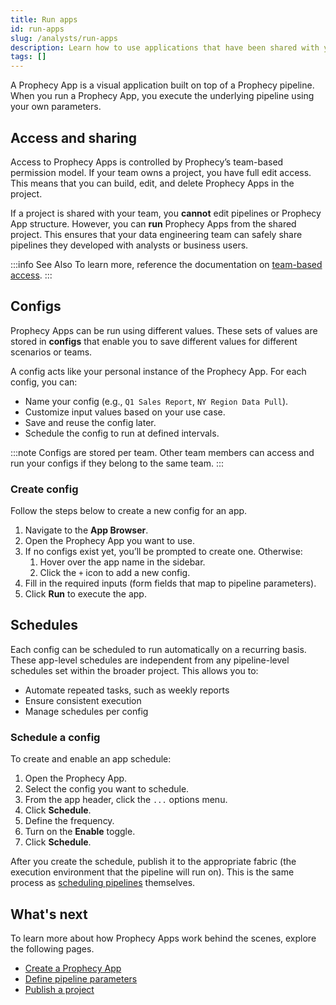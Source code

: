 ```yaml
---
title: Run apps
id: run-apps
slug: /analysts/run-apps
description: Learn how to use applications that have been shared with you
tags: []
---
```


A Prophecy App is a visual application built on top of a Prophecy pipeline. When you run a Prophecy App, you execute the underlying pipeline using your own parameters.

## Access and sharing

Access to Prophecy Apps is controlled by Prophecy’s team-based permission model. If your team owns a project, you have full edit access. This means that you can build, edit, and delete Prophecy Apps in the project.

If a project is shared with your team, you **cannot** edit pipelines or Prophecy App structure. However, you can **run** Prophecy Apps from the shared project. This ensures that your data engineering team can safely share pipelines they developed with analysts or business users.

:::info See Also
To learn more, reference the documentation on [team-based access](/administration/teams-users/team-based-access).
:::

## Configs

Prophecy Apps can be run using different values. These sets of values are stored in **configs** that enable you to save different values for different scenarios or teams.

A config acts like your personal instance of the Prophecy App. For each config, you can:

- Name your config (e.g., `Q1 Sales Report`, `NY Region Data Pull`).
- Customize input values based on your use case.
- Save and reuse the config later.
- Schedule the config to run at defined intervals.

:::note
Configs are stored per team. Other team members can access and run your configs if they belong to the same team.
:::

### Create config

Follow the steps below to create a new config for an app.

1. Navigate to the **App Browser**.
1. Open the Prophecy App you want to use.
1. If no configs exist yet, you’ll be prompted to create one. Otherwise:
   1. Hover over the app name in the sidebar.
   1. Click the `+` icon to add a new config.
1. Fill in the required inputs (form fields that map to pipeline parameters).
1. Click **Run** to execute the app.

## Schedules

Each config can be scheduled to run automatically on a recurring basis. These app-level schedules are independent from any pipeline-level schedules set within the broader project. This allows you to:

- Automate repeated tasks, such as weekly reports
- Ensure consistent execution
- Manage schedules per config

### Schedule a config

To create and enable an app schedule:

1. Open the Prophecy App.
1. Select the config you want to schedule.
1. From the app header, click the `...` options menu.
1. Click **Schedule**.
1. Define the frequency.
1. Turn on the **Enable** toggle.
1. Click **Schedule**.

After you create the schedule, publish it to the appropriate fabric (the execution environment that the pipeline will run on). This is the same process as [scheduling pipelines](/analysts/scheduling) themselves.

## What's next

To learn more about how Prophecy Apps work behind the scenes, explore the following pages.

- [Create a Prophecy App](/analysts/create-business-applications)
- [Define pipeline parameters](/analysts/pipeline-parameters)
- [Publish a project](/analysts/project-publication)
